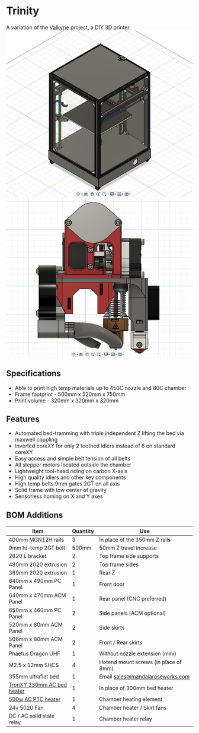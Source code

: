 # Trinity
A variation of the [Valkyrie](https://github.com/RoyBerntsenDesign/Project-Valkyrie/tree/main) project, a DIY 3D printer.
![Trinity](./CAD/Images/Home.png)
![DragonUHF](./CAD/Images/dragonUHF_toolhead_Right.png)

## Specifications
- Able to print high temp materials up to 450C nozzle and 80C chamber
- Frame footprint - 500mm x 520mm x 750mm
- Print volume - 320mm x 320mm x 320mm

## Features
- Automated bed-tramming with triple independent Z lifting the bed via maxwell coupling
- Inverted coreXY for only 2 toothed idlers instead of 6 on standard coreXY
- Easy access and simple belt tension of all belts
- All stepper motors located outside the chamber
- Lightweight tool-head riding on carbon X-axis
- High quality idlers and other key components
- High temp belts 9mm gates 2GT on all axis
- Solid frame with low center of gravity
- Sensorless homing on X and Y axes

## BOM Additions
| Item | Quantity | Use |
| ------------- | ------------- | ------------- |
| 400mm MGN12H rails | 3 | In place of the 350mm Z rails |
| 9mm hi-temp 2GT belt | 500mm | 50mm Z travel increase |
| 2820 L bracket | 2 | Top frame side supports |
| 480mm 2020 extrusion | 2 | Top frame sides |
| 389mm 2020 extrusion | 1 | Rear Z |
| 640mm x 490mm PC Panel | 1 | Front door |
| 640mm x 470mm ACM Panel | 1 | Rear panel (CNC preferred) |
| 650mm x 460mm PC Panel | 2 | Side panels (ACM optional) |
| 520mm x 80mm ACM Panel | 2 | Side skirts|
| 506mm x 80mm ACM Panel | 2 | Front / Rear skirts |
| Phaetus Dragon UHF | 1 | Without nozzle extension (mini) |
| M2.5 x 12mm SHCS | 4 | Hotend mount screws (in place of 8mm) |
| 355mm ultraflat bed | 1 | Email sales@mandalaroseworks.com |
| [TronXY 330mm AC bed heater](https://keenovo.store/collections/custom-keenovo-silicone-heaters/products/keenovo-silicone-heater-pad-330x330mm-for-tronxy-x5s-3d-printer-build-plate-heatbed-heating-upgrade?variant=12459364810807) | 1 | In place of 300mm bed heater |
| [500w AC PTC heater](https://www.amazon.com/gp/product/B07P5NCR2F/) | 1 | Chamber heating element |
| 24v 5020 Fan | 4 | Chamber heater / Skirt fans |
| DC / AC solid state relay | 1 | Chamber heater relay |